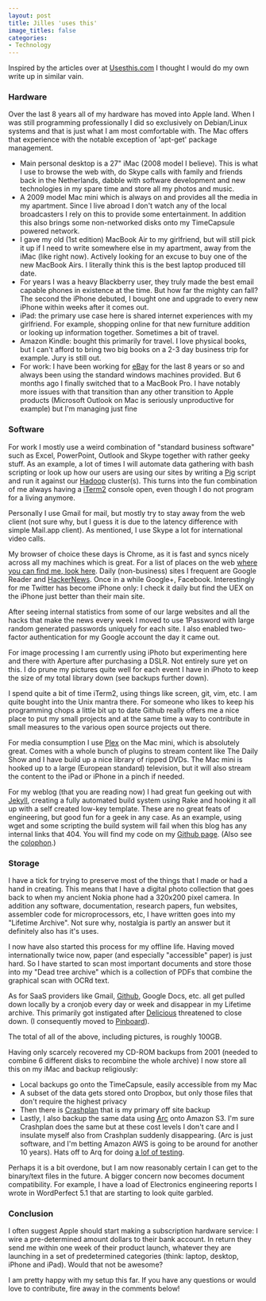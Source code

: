 ```yaml
---
layout: post
title: Jilles 'uses this'
image_titles: false
categories:
- Technology
---
```


Inspired by the articles over at [Usesthis.com](http://www.usesthis.com) I
thought I would do my own write up in similar vain. 

### Hardware

Over the last 8 years all of my hardware has moved into Apple land. When I was
still programming professionally I did so exclusively on Debian/Linux systems
and that is just what I am most comfortable with. The Mac offers that experience
with the notable exception of 'apt-get' package management. 

* Main personal desktop is a 27" iMac (2008 model I believe). This is what I use
  to browse the web with, do Skype calls with family and friends back in the
  Netherlands, dabble with software development and new technologies in my spare
  time and store all my photos and music.
* A 2009 model Mac mini which is always on and provides all the media in my
  apartment. Since I live abroad I don't watch any of the local broadcasters I
  rely on this to provide some entertainment. In addition this also brings some
  non-networked disks onto my TimeCapsule powered network.
* I gave my old (1st edition) MacBook Air to my girlfriend, but will still pick
  it up if I need to write somewhere else in my apartment, away from the iMac
  (like right now). Actively looking for an excuse to buy one of the new MacBook
  Airs. I literally think this is the best laptop produced till date.
* For years I was a heavy Blackberry user, they truly made the best email
  capable phones in existence at the time. But how far the mighty can fall? The
  second the iPhone debuted, I bought one and upgrade to every new iPhone within
  weeks after it comes out.
* iPad: the primary use case here is shared internet experiences with my
  girlfriend. For example, shopping online for that new furniture addition or
  looking up information together. Sometimes a bit of travel.
* Amazon Kindle: bought this primarily for travel. I love physical books, but I
  can't afford to bring two big books on a 2-3 day business trip for example.
  Jury is still out.
* For work: I have been working for [eBay](http://www.ebay.com) for the last 8
  years or so and always been using the standard windows machines provided. But
  6 months ago I finally switched that to a MacBook Pro. I have notably more
  issues with that transition than any other transition to Apple products
  (Microsoft Outlook on Mac is seriously unproductive for example) but I'm
  managing just fine

### Software

For work I mostly use a weird combination of "standard business software" such
as Excel, PowerPoint, Outlook and Skype together with rather geeky stuff. As an
example, a lot of times I will automate data gathering with bash scripting or
look up how our users are using our sites by writing a
[Pig](http://pig.apache.org) script and run it against our
[Hadoop](http://hadoop.apache.org) cluster(s). This turns into the fun
combination of me always having a
[iTerm2](http://www.iterm2.com/#/section/home) console open, even though I do
not program for a living anymore.

Personally I use Gmail for mail, but mostly try to stay away from the web client
(not sure why, but I guess it is due to the latency difference with simple
Mail.app client). As mentioned, I use Skype a lot for international video calls. 

My browser of choice these days is Chrome, as it is fast and syncs nicely
across all my machines which is great. For a list of places on the web [where
you can find me, look here]({{site.baseurl}}/about.html). Daily (non-business)
sites I frequent are Google Reader and
[HackerNews](http://news.ycombinator.com/). Once in a while Google+, Facebook.
Interestingly for me Twitter has become iPhone only: I check it daily but find
the UEX on the iPhone just better than their main site.

After seeing internal statistics from some of our large websites and all the
hacks that make the news every week I moved to use 1Password with large random
generated passwords uniquely for each site. I also enabled two-factor
authentication for my Google account the day it came out.

For image processing I am currently using iPhoto but experimenting here and
there with Aperture after purchasing a DSLR. Not entirely sure yet on this. I do
prune my pictures quite well for each event I have in iPhoto to keep the size of
my total library down (see backups further down).

I spend quite a bit of time iTerm2, using things like screen, git, vim, etc. I
am quite bought into the Unix mantra there. For someone who likes to keep his
programming chops a little bit up to date Github really offers me a nice place
to put my small projects and at the same time a way to contribute in small
measures to the various open source projects out there.

For media consumption I use [Plex](http://www.plexapp.com/) on the Mac mini,
which is absolutely great.  Comes with a whole bunch of plugins to stream
content like The Daily Show and I have build up a nice library of ripped DVDs.
The Mac mini is hooked up to a large (European standard) television, but it
will also stream the content to the iPad or iPhone in a pinch if needed.

For my weblog (that you are reading now) I had great fun geeking out with
[Jekyll](https://github.com/mojombo/jekyll), creating a fully automated
build system using Rake and  hooking it all up with a self created low-key
template. These are no great feats of engineering, but good fun for a geek in
any case. As an example, using wget and some scripting the build system will
fail when this blog has any internal links that 404. You will find my code on my
[Github page](https://github.com/ojilles/jilles.net/). (Also see the
[colophon]({{site.baseurl}}/colophon.html).)

### Storage

I have a tick for trying to preserve most of the things that I made or had a
hand in creating. This means that I have a digital photo collection that goes
back to when my ancient Nokia phone had a 320x200 pixel camera. In addition any
software, documentation, research papers, fun websites, assembler code for
microprocessors, etc, I have written goes into my "Lifetime Archive". Not sure
why, nostalgia is partly an answer but it definitely also has it's uses. 

I now have also started this process for my offline life. Having moved
internationally twice now, paper (and especially "accessible" paper) is just
hard. So I have started to scan most important documents and store those into my
"Dead tree archive" which is a collection of PDFs that combine the graphical scan
with OCRd text.

As for SaaS providers like Gmail, [Github](http://github.com), Google Docs, etc.
all get pulled down locally by a cronjob every day or week and disappear in my
Lifetime archive. This primarily got instigated after
[Delicious](http://del.iciou.us) threatened to close down. (I consequently moved
to [Pinboard](http://pinboard.in)).

The total of all of the above, including pictures, is roughly 100GB.

Having only scarcely recovered my CD-ROM backups from 2001 (needed to combine 6
different disks to recombine the whole archive) I now store all this on my iMac
and backup religiously:

* Local backups go onto the TimeCapsule, easily accessible from my Mac
* A subset of the data gets stored onto Dropbox, but only those files that don't
  require the highest privacy
* Then there is [Crashplan](http://www.crashplan.com/) that is my primary off site backup
* Lastly, I also backup the same data using
  [Arc](http://www.haystacksoftware.com/arq/) onto Amazon S3. I'm sure
  Crashplan does the same but at these cost levels I don't care and I insulate
  myself also from Crashplan suddenly disappearing. (Arc is just software, and
  I'm betting Amazon AWS is going to be around for another 10 years). Hats off to
  Arq for doing [a lof of testing](http://www.n8gray.org/code/backup-bouncer/).

Perhaps it is a bit overdone, but I am now reasonably certain I can get to the
binary/text files in the future. A bigger concern now becomes document
compatibility. For example, I have a load of Electronics engineering reports I
wrote in WordPerfect 5.1 that are starting to look quite garbled.

### Conclusion
I often suggest Apple should start making a subscription hardware service: I
wire a pre-determined amount dollars to their bank account. In return they send
me within one week of their product launch, whatever they are launching in a set
of predetermined categories (think: laptop, desktop, iPhone and iPad). Would
that not be awesome?


I am pretty happy with my setup this far. If you have any questions or would
love to contribute, fire away in the comments below!
